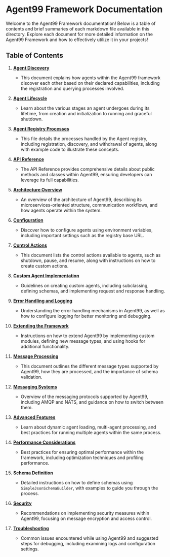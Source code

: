 # Agent99 Framework Documentation

Welcome to the Agent99 Framework documentation! Below is a table of contents and brief summaries of each markdown file available in this directory.  Explore each document for more detailed information on the Agent99 Framework and how to effectively utilize it in your projects!

## Table of Contents

1. **[Agent Discovery](agent_discovery.md)**
      - This document explains how agents within the Agent99 framework discover each other based on their declared capabilities, including the registration and querying processes involved.

2. **[Agent Lifecycle](agent_lifecycle.md)**
      - Learn about the various stages an agent undergoes during its lifetime, from creation and initialization to running and graceful shutdown.

3. **[Agent Registry Processes](agent_registry_processes.md)**
      - This file details the processes handled by the Agent registry, including registration, discovery, and withdrawal of agents, along with example code to illustrate these concepts.

4. **[API Reference](api_reference.md)**
      - The API Reference provides comprehensive details about public methods and classes within Agent99, ensuring developers can leverage its full capabilities.

5. **[Architecture Overview](architecture_overview.md)**
      - An overview of the architecture of Agent99, describing its microservices-oriented structure, communication workflows, and how agents operate within the system.

6. **[Configuration](configuration.md)**
      - Discover how to configure agents using environment variables, including important settings such as the registry base URL.

7. **[Control Actions](control_actions.md)**
      - This document lists the control actions available to agents, such as shutdown, pause, and resume, along with instructions on how to create custom actions.

8. **[Custom Agent Implementation](custom_agent_implementation.md)**
      - Guidelines on creating custom agents, including subclassing, defining schemas, and implementing request and response handling.

9. **[Error Handling and Logging](error_handling_and_logging.md)**
      - Understanding the error handling mechanisms in Agent99, as well as how to configure logging for better monitoring and debugging.

10. **[Extending the Framework](extending_the_framework.md)**
      - Instructions on how to extend Agent99 by implementing custom modules, defining new message types, and using hooks for additional functionality.

11. **[Message Processing](message_processing.md)**
      - This document outlines the different message types supported by Agent99, how they are processed, and the importance of schema validation.

12. **[Messaging Systems](messaging_systems.md)**
      - Overview of the messaging protocols supported by Agent99, including AMQP and NATS, and guidance on how to switch between them.

13. **[Advanced Features](advanced_features.md)**
      - Learn about dynamic agent loading, multi-agent processing, and best practices for running multiple agents within the same process.

14. **[Performance Considerations](performance_considerations.md)**
      - Best practices for ensuring optimal performance within the framework, including optimization techniques and profiling performance.

15. **[Schema Definition](schema_definition.md)**
      - Detailed instructions on how to define schemas using `SimpleJsonSchemaBuilder`, with examples to guide you through the process.

16. **[Security](security.md)**
      - Recommendations on implementing security measures within Agent99, focusing on message encryption and access control.

17. **[Troubleshooting](troubleshooting.md)**
      - Common issues encountered while using Agent99 and suggested steps for debugging, including examining logs and configuration settings.

